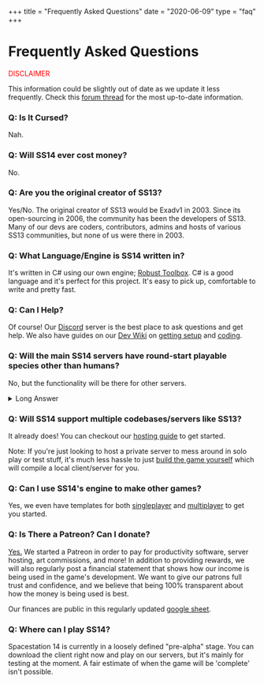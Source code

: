 +++
title = "Frequently Asked Questions"
date = "2020-06-09"
type = "faq"
+++

# Frequently Asked Questions

<p style="color:red;">DISCLAIMER</p>

This information could be slightly out of date as we update it less frequently. Check this [forum thread](https://forum.spacestation14.io/index.php?/topic/6-information/) for the most up-to-date information.

### Q: Is It Cursed?
Nah.

### Q: Will SS14 ever cost money?
No.

### Q: Are you the original creator of SS13?
Yes/No. The original creator of SS13 would be Exadv1 in 2003. Since its open-sourcing in 2006, the community has been the developers of SS13. Many of our devs are coders, contributors, admins and hosts of various SS13 communities, but none of us were there in 2003.

### Q: What Language/Engine is SS14 written in?
It's written in C# using our own engine; [Robust Toolbox](https://github.com/space-wizards/RobustToolbox). C# is a good language and it's perfect for this project. It's easy to pick up, comfortable to write and pretty fast.

### Q: Can I Help?
Of course! Our [Discord](https://discord.gg/MwDDf6t) server is the best place to ask questions and get help. We also have guides on our [Dev Wiki](https://hackmd.io/@ss14/docs) on [getting setup](https://hackmd.io/@ss14/docs/getting-set-up) and [coding](https://hackmd.io/@ss14/docs/howdoicode).

### Q: Will the main SS14 servers have round-start playable species other than humans?
No, but the functionality will be there for other servers.

<details>
  <summary>Long Answer</summary>

  If we want to add non-human species, they would have to pass a high-bar for adding unique content to the game. This means simple boring "human reskin" aliens are off the table, and aliens should be very unique to humans in both design and behavior. The combined effort code, design, sprite and RP wise to make them pass such a bar would so immense that we do not feel it worth focusing on.


 - Supporting base systems for it in code is something we'll do either way, to make it easier for downstream forks that DO want to add species and to make our code more flexible.
 - Spritework on the other hand is significantly harder to come by and would increase maintenance effort for not only a single species, but the whole game (think clothing sprites to fit alien body types, no generic human-shaped stuff).
 - Design wise is a careful balance to thread. Making them too unique can have ramifications for the rest of the game (especially powergaming) so there is no one answer here. Design also plays closely into lore and, as such, RP. We do have a lot of inspiration to pick from from SS13 servers, of course. Either way, we still aim to rid ourselves of many mistakes SS13 has made, so these kinds of decisions will be hard no matter what.
 - Last but not least is the RP factor, which is perhaps the most difficult one. RP is still a critical part of making a species unique, but at the same time we recognize that main SS14 servers will be low RP, and we are not sure if we would actually be able to to provide this.


 Due to these factors we feel like round-start playable (i.e. selectable from the character creator) will likely never happen. Areas like antagonist roles (e.g. vox raiders) are less problematic here, so they may happen, but the bar is still very high. And again, we still aim to make it easy for forks to add species if they want to.
</details>

### Q: Will SS14 support multiple codebases/servers like SS13?
It already does! You can checkout our [hosting guide](https://hackmd.io/@ss14/for-hosting) to get started.

Note: If you're just looking to host a private server to mess around in solo play or test stuff, it's much less hassle to just [build the game yourself](https://hackmd.io/@ss14/docs/getting-set-up) which will compile a local client/server for you.

### Q: Can I use SS14's engine to make other games?
Yes, we even have templates for both [singleplayer](https://github.com/space-wizards/RobustToolboxTemplateSingleplayer) and [multiplayer](https://github.com/space-wizards/RobustToolboxTemplate) to get you started.

### Q: Is There a Patreon? Can I donate?
[Yes.](https://www.patreon.com/spacestation14) We started a Patreon in order to pay for productivity software, server hosting, art commissions, and more! In addition to providing rewards, we will also regularly post a financial statement that shows how our income is being used in the game's development. We want to give our patrons full trust and confidence, and we believe that being 100% transparent about how the money is being used is best.

Our finances are public in this regularly updated [google sheet](https://docs.google.com/spreadsheets/d/1iP3qOeTxrwN0DyeJvPndE7i1_nXeKL25j96wFIgYcU8/edit?usp=sharing).

### Q: Where can I play SS14?
Spacestation 14 is currently in a loosely defined "pre-alpha" stage. You can download the client right now and play on our servers, but it's mainly for testing at the moment. A fair estimate of when the game will be 'complete' isn't possible.
